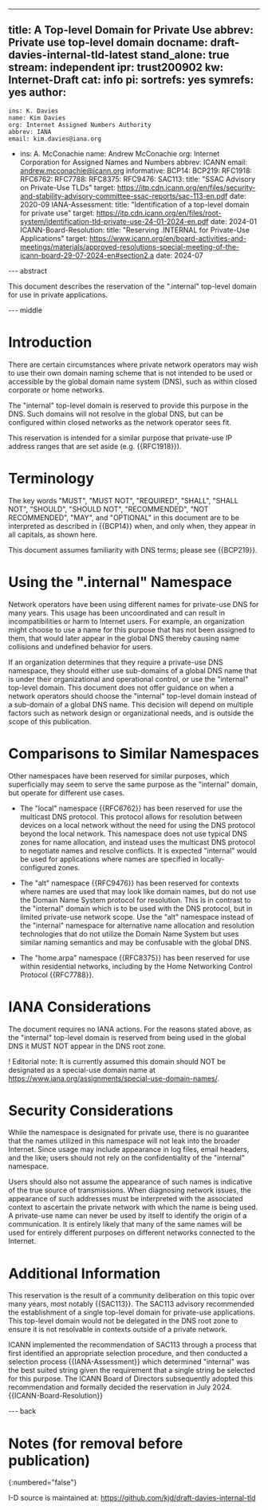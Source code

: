 ---
title: A Top-level Domain for Private Use
abbrev: Private use top-level domain
docname: draft-davies-internal-tld-latest
stand_alone: true
stream: independent
ipr: trust200902
kw: Internet-Draft
cat: info 
pi:
  sortrefs: yes
  symrefs: yes
author:
  -
    ins: K. Davies
    name: Kim Davies
    org: Internet Assigned Numbers Authority
    abbrev: IANA
    email: kim.davies@iana.org
  -
    ins: A. McConachie
    name: Andrew McConachie
    org: Internet Corporation for Assigned Names and Numbers
    abbrev: ICANN
    email: andrew.mcconachie@icann.org
informative:
  BCP14:
  BCP219:
  RFC1918:
  RFC6762:
  RFC7788:
  RFC8375:
  RFC9476:
  SAC113:
    title: "SSAC Advisory on Private-Use TLDs"
    target: https://itp.cdn.icann.org/en/files/security-and-stability-advisory-committee-ssac-reports/sac-113-en.pdf
    date: 2020-09
  IANA-Assessment:
    title: "Identification of a top-level domain for private use"
    target: https://itp.cdn.icann.org/en/files/root-system/identification-tld-private-use-24-01-2024-en.pdf
    date: 2024-01
  ICANN-Board-Resolution:
    title: "Reserving .INTERNAL for Private-Use Applications"
    target: https://www.icann.org/en/board-activities-and-meetings/materials/approved-resolutions-special-meeting-of-the-icann-board-29-07-2024-en#section2.a
    date: 2024-07

--- abstract

This document describes the reservation of the ".internal" top-level domain for
use in private applications.

--- middle

# Introduction

There are certain circumstances where private network operators may wish to use
their own domain naming scheme that is not intended to be used or accessible by
the global domain name system (DNS), such as within closed corporate or home networks. 

The "internal" top-level domain is reserved to provide this purpose in the DNS.
Such domains will not resolve in the global DNS, but can be configured within
closed networks as the network operator sees fit.

This reservation is intended for a similar purpose that private-use IP address ranges
that are set aside (e.g. {{RFC1918}}).

# Terminology

The key words "MUST", "MUST NOT", "REQUIRED", "SHALL", "SHALL NOT", "SHOULD",
"SHOULD NOT", "RECOMMENDED", "NOT RECOMMENDED", "MAY", and "OPTIONAL" in this
document are to be interpreted as described in {{BCP14}} when,
and only when, they appear in all capitals, as shown here. 

This document assumes familiarity with DNS terms; please see {{BCP219}}. 

# Using the ".internal" Namespace
    
Network operators have been using different names for private-use DNS for many
years. This usage has been uncoordinated and can result in incompatibilities or
harm to Internet users. For example, an organization might choose to use a name
for this purpose that has not been assigned to them, that would later appear in
the global DNS thereby causing name collisions and undefined behavior for users.

If an organization determines that they require a private-use DNS namespace, they
should either use sub-domains of a global DNS name that is under their organizational
and operational control, or use the "internal" top-level domain. This document
does not offer guidance on when a network operators should choose the "internal" 
top-level domain instead of a sub-domain of a global DNS name. This decision will
depend on multiple factors such as network design or organizational needs, and
is outside the scope of this publication.

# Comparisons to Similar Namespaces

Other namespaces have been reserved for similar purposes, which superficially may seem
to serve the same purpose as the "internal" domain, but operate for different use cases.

* The "local" namespace {{RFC6762}} has been reserved for use the multicast DNS
  protocol. This protocol allows for resolution between devices on a local network
  without the need for using the DNS protocol beyond the local network. This
  namespace does not use typical DNS zones for name allocation, and instead uses
  the multicast DNS protocol to negotiate names and resolve conflicts. It is expected
  "internal" would be used for applications where names are specified in locally-configured
  zones.

* The "alt" namespace {{RFC9476}} has been reserved for contexts where names are used
  that may look like domain names, but do not use the Domain Name System protocol for
  resolution. This is in contrast to the "internal" domain which is to be used with the
  DNS protocol, but in limited private-use network scope. Use the "alt" namespace
  instead of the "internal" namespace for alternative name allocation and resolution
  technologies that do not utilize the Domain Name System but uses similar naming
  semantics and may be confusable with the global DNS.
   
* The "home.arpa" namespace {{RFC8375}} has been reserved for use
  within residential networks, including by the Home Networking Control Protocol
  {{RFC7788}}.

# IANA Considerations

The document requires no IANA actions. For the reasons stated above,
as the "internal" top-level domain is reserved from being used in the global
DNS it MUST NOT appear in the DNS root zone.

! Editorial note: It is currently assumed this domain should NOT be designated
as a special-use domain name at <https://www.iana.org/assignments/special-use-domain-names/>.

# Security Considerations

While the namespace is designated for private use, there is no
guarantee that the names utilized in this namespace will not leak into
the broader Internet. Since usage may include appearance in log files,
email headers, and the like; users should not rely on the confidentiality
of the "internal" namespace.

Users should also not assume the appearance of such names is indicative of 
the true source of transmissions. When diagnosing network issues, the
appearance of such addresses must be interpreted with the associated
context to ascertain the private network with which the name is being used.
A private-use name can never be used by itself to identify the origin of
a communication. It is entirely likely that many of the same names will be
used for entirely different purposes on different networks connected to
the Internet.

# Additional Information

This reservation is the result of a community deliberation on this topic
over many years, most notably {{SAC113}}. The SAC113 advisory recommended
the establishment of a single top-level domain for private-use applications.
This top-level domain would not be delegated in the DNS root zone to ensure
it is not resolvable in contexts outside of a private network.

ICANN implemented the recommendation of SAC113 through a process that first
identified an appropriate selection procedure, and then conducted a 
selection process {{IANA-Assessment}} which determined "internal" was the
best suited string given the requirement that a single string be selected for
this purpose. The ICANN Board of Directors subsequently adopted this
recommendation and formally decided the reservation in July 2024. {{ICANN-Board-Resolution}}

--- back

# Notes (for removal before publication)
{:numbered="false"}

I-D source is maintained at: https://github.com/kjd/draft-davies-internal-tld